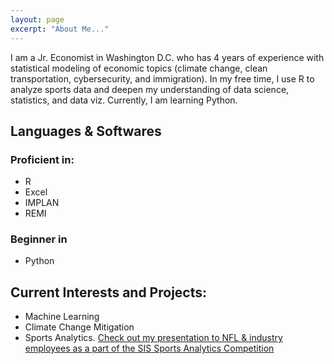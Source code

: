 ```yaml
---
layout: page
excerpt: "About Me..."
---
```


I am a Jr. Economist in Washington D.C. who has 4 years of experience with statistical modeling of economic topics (climate change, clean transportation, cybersecurity, and immigration). In my free time, I use R to analyze sports data and deepen my understanding of data science, statistics, and data viz. Currently, I am learning Python.

## Languages & Softwares

### Proficient in:
- R
- Excel 
- IMPLAN
- REMI

### Beginner in
- Python

## Current Interests and Projects:

- Machine Learning
- Climate Change Mitigation
- Sports Analytics. [Check out my presentation to NFL & industry employees as a part of the SIS Sports Analytics Competition](https://youtu.be/efSjcSl4_lA)

